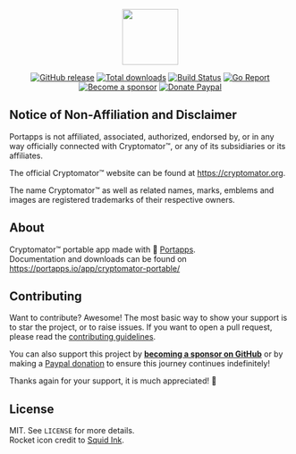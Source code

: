 <p align="center"><a href="https://portapps.io/app/cryptomator-portable/" target="_blank"><img width="100" src="https://github.com/portapps/cryptomator-portable/blob/master/res/papp.png"></a></p>

<p align="center">
  <a href="https://portapps.io/app/cryptomator-portable/#download"><img src="https://img.shields.io/github/release/portapps/cryptomator-portable.svg?style=flat-square" alt="GitHub release"></a>
  <a href="https://portapps.io/app/cryptomator-portable/#download"><img src="https://img.shields.io/github/downloads/portapps/cryptomator-portable/total.svg?style=flat-square" alt="Total downloads"></a>
  <a href="https://github.com/portapps/cryptomator-portable/actions?workflow=build"><img src="https://img.shields.io/github/workflow/status/portapps/cryptomator-portable/build?label=build&logo=github&style=flat-square" alt="Build Status"></a>
  <a href="https://goreportcard.com/report/github.com/portapps/cryptomator-portable"><img src="https://goreportcard.com/badge/github.com/portapps/cryptomator-portable?style=flat-square" alt="Go Report"></a>
  <br /><a href="https://github.com/sponsors/crazy-max"><img src="https://img.shields.io/badge/sponsor-crazy--max-181717.svg?logo=github&style=flat-square" alt="Become a sponsor"></a>
  <a href="https://www.paypal.me/crazyws"><img src="https://img.shields.io/badge/donate-paypal-00457c.svg?logo=paypal&style=flat-square" alt="Donate Paypal"></a>
</p>

## Notice of Non-Affiliation and Disclaimer

Portapps is not affiliated, associated, authorized, endorsed by, or in any way officially connected with Cryptomator™, or any of its subsidiaries or its affiliates.

The official Cryptomator™ website can be found at https://cryptomator.org.

The name Cryptomator™ as well as related names, marks, emblems and images are registered trademarks of their respective owners.

## About

Cryptomator™ portable app made with 🚀 [Portapps](https://portapps.io).<br />
Documentation and downloads can be found on https://portapps.io/app/cryptomator-portable/

## Contributing

Want to contribute? Awesome! The most basic way to show your support is to star the project, or to raise issues. If
you want to open a pull request, please read the [contributing guidelines](https://portapps.io/doc/contribute/).

You can also support this project by [**becoming a sponsor on GitHub**](https://github.com/sponsors/crazy-max) or by
making a [Paypal donation](https://www.paypal.me/crazyws) to ensure this journey continues indefinitely!

Thanks again for your support, it is much appreciated! :pray:

## License

MIT. See `LICENSE` for more details.<br />
Rocket icon credit to [Squid Ink](http://thesquid.ink).

